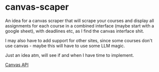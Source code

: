 # canvas-scaper
An idea for a canvas scraper that will scrape your courses and display all assignments for each course in a combined interface (maybe start with a google sheet), with deadlines etc, as I find the canvas interface shit.

I may also have to add support for other sites, since some courses don't use canvas - maybe this will have to use some LLM magic.

Just an idea atm, will see if and when I have time to implement.

[Canvas API](https://developerdocs.instructure.com/services/canvas)
